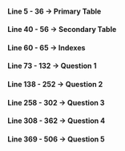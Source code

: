 #### Line 5 - 36 -> Primary Table
#### Line 40 - 56 -> Secondary Table
#### Line 60 - 65 -> Indexes

#### Line 73 - 132 -> Question 1
#### Line 138 - 252 -> Question 2
#### Line 258 - 302 -> Question 3
#### Line 308 - 362 -> Question 4
#### Line 369 - 506 -> Question 5
